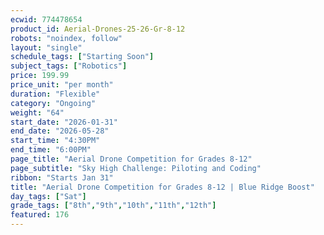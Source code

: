 ```yaml
---
ecwid: 774478654
product_id: Aerial-Drones-25-26-Gr-8-12
robots: "noindex, follow"
layout: "single"
schedule_tags: ["Starting Soon"]
subject_tags: ["Robotics"]
price: 199.99
price_unit: "per month"
duration: "Flexible"
category: "Ongoing"
weight: "64"
start_date: "2026-01-31"
end_date: "2026-05-28"
start_time: "4:30PM"
end_time: "6:00PM"
page_title: "Aerial Drone Competition for Grades 8-12"
page_subtitle: "Sky High Challenge: Piloting and Coding"
ribbon: "Starts Jan 31"
title: "Aerial Drone Competition for Grades 8-12 | Blue Ridge Boost"
day_tags: ["Sat"]
grade_tags: ["8th","9th","10th","11th","12th"]
featured: 176
---
```

